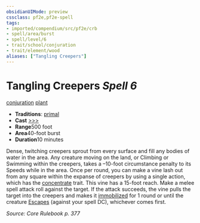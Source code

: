 ```yaml
---
obsidianUIMode: preview
cssclass: pf2e,pf2e-spell
tags:
- imported/compendium/src/pf2e/crb
- spell/area/burst
- spell/level/6
- trait/school/conjuration
- trait/element/wood
aliases: ["Tangling Creepers"]
---
```

# Tangling Creepers *Spell 6*   
[conjuration](conjuration.md)  [plant](plant.md)  

- **Traditions**: [primal](primal.md)
- **Cast** [>>>](chapter-9-playing-the-game.md#Actions "Three-Action") 
- **Range**500 foot
- **Area**40-foot burst
- **Duration**10 minutes

Dense, twitching creepers sprout from every surface and fill any bodies of water in the area. Any creature moving on the land, or Climbing or Swimming within the creepers, takes a –10-foot circumstance penalty to its Speeds while in the area. Once per round, you can make a vine lash out from any square within the expanse of creepers by using a single action, which has the [concentrate](concentrate.md) trait. This vine has a 15-foot reach. Make a melee spell attack roll against the target. If the attack succeeds, the vine pulls the target into the creepers and makes it [immobilized](conditions.md#Immobilized) for 1 round or until the creature [Escapes](escape.md) (against your spell DC), whichever comes first.

*Source: Core Rulebook p. 377*